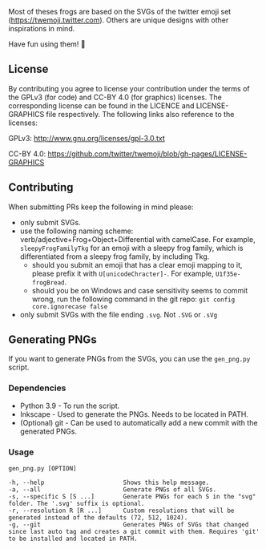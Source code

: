 Most of theses frogs are based on the SVGs of the twitter emoji set (https://twemoji.twitter.com). Others are unique designs with other inspirations in mind.

Have fun using them! 🐸

## License

By contributing you agree to license your contribution under the terms of the GPLv3 (for code) and CC-BY 4.0 (for graphics) licenses. The corresponding license can be found in the LICENCE and LICENSE-GRAPHICS file respectively. The following links also reference to the licenses:

GPLv3: <http://www.gnu.org/licenses/gpl-3.0.txt>

CC-BY 4.0: <https://github.com/twitter/twemoji/blob/gh-pages/LICENSE-GRAPHICS>

## Contributing
When submitting PRs keep the following in mind please:

- only submit SVGs.
- use the following naming scheme: verb/adjective+Frog+Object+Differential with camelCase. For example, `sleepyFrogFamilyTkg` for an emoji with a sleepy frog family, which is differentiated from a sleepy frog family, by including Tkg.
  - should you submit an emoji that has a clear emoji mapping to it, please prefix it with `U[unicodeChracter]-`. For example, `U1f35e-frogBread`.
  - should you be on Windows and case sensitivity seems to commit wrong, run the following command in the git repo: `git config core.ignorecase false`
- only submit SVGs with the file ending `.svg`. Not `.SVG` or `.sVg`

## Generating PNGs 
If you want to generate PNGs from the SVGs, you can use the `gen_png.py` script.

### Dependencies
- Python 3.9 - To run the script.
- Inkscape - Used to generate the PNGs. Needs to be located in PATH.
- (Optional) git - Can be used to automatically add a new commit with the generated PNGs.

### Usage
```
gen_png.py [OPTION]

-h, --help                      Shows this help message.
-a, --all                       Generate PNGs of all SVGs.
-s, --specific S [S ...]        Generate PNGs for each S in the "svg" folder. The '.svg' suffix is optional.
-r, --resolution R [R ...]      Custom resolutions that will be generated instead of the defaults (72, 512, 1024).
-g, --git                       Generates PNGs of SVGs that changed since last auto tag and creates a git commit with them. Requires 'git' to be installed and located in PATH.
```
